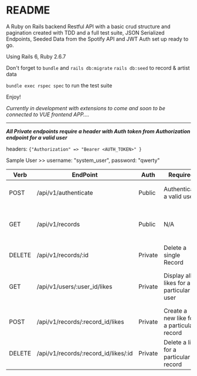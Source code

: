 # README
A Ruby on Rails backend Restful API with a basic crud structure and pagination created with TDD and a full test suite, JSON Serialized Endpoints, Seeded Data from the Spotify API and JWT Auth set up ready to go.

Using Rails 6, Ruby 2.6.7 

Don't forget to `bundle` and `rails db:migrate`
`rails db:seed` to record & artist data 

`bundle exec rspec spec` to run the test suite 

Enjoy! 

_Currently in development with extensions to come and soon to be connected to VUE frontend APP...._
________________________________________________________________________________________________

***All Private endpoints require a header with Auth token from Authorization endpoint for a valid user***

headers: ```{"Authorization" => "Bearer <AUTH_TOKEN>" }```

Sample User >> username: "system_user", password: "qwerty"

Verb | EndPoint | Auth | Required | Description | Output
---- | -------- | ---- | -------- | ----------- |------
POST | /api/v1/authenticate | Public | Authenticate a valid user | ```{ username: "string_value", password: "string_value }``` | ```{'token' => 'JWT_AUTH_TOKEN'}``` 
GET  | /api/v1/records | Public | N/A | Display all Records |  Object with key ```'records':``` [array_ of records]  and ```'meta':``` meta_data.
DELETE | /api/v1/records/:id | Private | Delete a single Record |  valid ```record_id``` in url | ```{'status': 'status_info'} ```
GET | /api/v1/users/:user_id/likes | Private | Display all likes for a particular user |  valid ```user_id``` in url | Object with key ```likes:``` [array_ of likes] for given user and ```meta:``` meta_data.
POST | /api/v1/records/:record_id/likes | Private | Create a new like for a particular record |  ```record_id: record_id``` in body | ```{ 'status': 'status_info' }```
DELETE | /api/v1/records/:record_id/likes/:id | Private | Delete a like for a particular record |  ```record_id``` & ```like_id``` in url | ```{ 'status': 'status_info' }```


